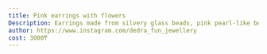 ```yaml
---
title: Pink earrings with flowers
Description: Earrings made from silvery glass beads, pink pearl-like beads and ceramic beads with Oriental pink flowers
author: https://www.instagram.com/dedra_fun_jewellery
cost: 3000₸
---
```

